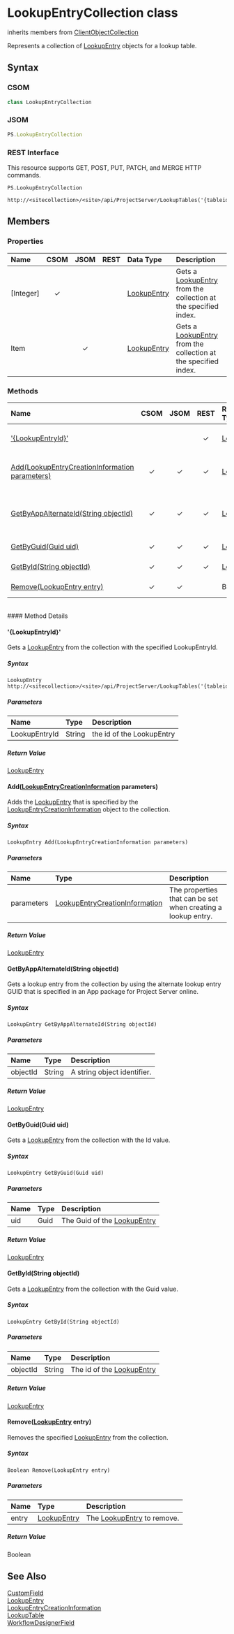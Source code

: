 [comment]: # (Name:LookupEntryCollection)
[comment]: # (Type:class)
[comment]: # (Status:Verified)

# <a name="name"></a>LookupEntryCollection class

inherits members from [ClientObjectCollection<LookupEntry>](https://msdn.microsoft.com/EN-US/library/ee539303)<br/>

<a name="description"></a>Represents a collection of [LookupEntry](LookupEntry.md) objects for a lookup table.

## <a name="syntax"></a>Syntax

### CSOM

```C#
class LookupEntryCollection 
```
### JSOM

```JavaScript
PS.LookupEntryCollection
```
### REST Interface

This resource supports GET, POST, PUT, PATCH, and MERGE HTTP commands.

```
PS.LookupEntryCollection

http://<sitecollection>/<site>/api/ProjectServer/LookupTables('{tableid}')/Entries
```

## <a name="members"></a>Members

### <a name="properties"></a>Properties

|**Name**|**CSOM**|**JSOM**|**REST**|**Data Type**|**Description**|
|:-----|:-----:|:-----:|:-----:|:-----|:-----|
|<a name="[Integer]"></a>[Integer]|&#x2713;|||[LookupEntry](LookupEntry.md)|Gets a [LookupEntry](LookupEntry.md) from the collection at the specified index.|
|<a name="Item"></a>Item||&#x2713;||[LookupEntry](LookupEntry.md)|Gets a [LookupEntry](LookupEntry.md) from the collection at the specified index.|

### <a name="methods"></a>Methods

|**Name**|**CSOM**|**JSOM**|**REST**|**Return Data Type**|**Description**|
|:-----|:-----:|:-----:|:-----:|:-----|:-----|
|[&#39;{LookupEntryId}&#39;](#&#39;{LookupEntryId}&#39;)|||&#x2713;|[LookupEntry](LookupEntry.md)|Gets a [LookupEntry](LookupEntry.md) from the collection with the specified LookupEntryId.|
|[Add(LookupEntryCreationInformation parameters)](#Add_[LookupEntryCreationInformation]_LookupEntryCreationInformation.md__parameters_)|&#x2713;|&#x2713;|&#x2713;|[LookupEntry](LookupEntry.md)|Adds the [LookupEntry](LookupEntry.md) that is specified by the [LookupEntryCreationInformation](LookupEntryCreationInformation.md) object to the collection.|
|[GetByAppAlternateId(String objectId)](#GetByAppAlternateId_String_objectId_)|&#x2713;|&#x2713;|&#x2713;|[LookupEntry](LookupEntry.md)|Gets a lookup entry from the collection by using the alternate lookup entry GUID that is specified in an App package for Project Server online.|
|[GetByGuid(Guid uid)](#GetByGuid_Guid_uid_)|&#x2713;|&#x2713;|&#x2713;|[LookupEntry](LookupEntry.md)|Gets a [LookupEntry](LookupEntry.md) from the collection with the Id value.|
|[GetById(String objectId)](#GetById_String_objectId_)|&#x2713;|&#x2713;|&#x2713;|[LookupEntry](LookupEntry.md)|Gets a [LookupEntry](LookupEntry.md) from the collection with the Guid value.|
|[Remove(LookupEntry entry)](#Remove_[LookupEntry]_LookupEntry.md__entry_)|&#x2713;|&#x2713;||Boolean|Removes the specified [LookupEntry](LookupEntry.md) from the collection.|

<br/>
#### Method Details

#### <a name="&#39;{LookupEntryId}&#39;"></a>&#39;{LookupEntryId}&#39;
 
Gets a [LookupEntry](LookupEntry.md) from the collection with the specified LookupEntryId.

##### Syntax

```
LookupEntry http://<sitecollection>/<site>/api/ProjectServer/LookupTables('{tableid}')/Entries('{LookupEntryId}')
```

##### Parameters
|**Name** |**Type**|**Description**|
|:------ |:----|:------ |
|LookupEntryId|String|the id of the LookupEntry

##### Return Value

[LookupEntry](LookupEntry.md)

#### <a name="Add_[LookupEntryCreationInformation]_LookupEntryCreationInformation.md__parameters_"></a>Add([LookupEntryCreationInformation](LookupEntryCreationInformation.md) parameters)
 
Adds the [LookupEntry](LookupEntry.md) that is specified by the [LookupEntryCreationInformation](LookupEntryCreationInformation.md) object to the collection.

##### Syntax

```
LookupEntry Add(LookupEntryCreationInformation parameters)
```

##### Parameters
|**Name** |**Type**|**Description**|
|:------ |:----|:------ |
|parameters|[LookupEntryCreationInformation](LookupEntryCreationInformation.md)|The properties that can be set when creating a lookup entry.

##### Return Value

[LookupEntry](LookupEntry.md)

#### <a name="GetByAppAlternateId_String_objectId_"></a>GetByAppAlternateId(String objectId)
 
Gets a lookup entry from the collection by using the alternate lookup entry GUID that is specified in an App package for Project Server online.

##### Syntax

```
LookupEntry GetByAppAlternateId(String objectId)
```

##### Parameters
|**Name** |**Type**|**Description**|
|:------ |:----|:------ |
|objectId|String|A string object identifier.

##### Return Value

[LookupEntry](LookupEntry.md)

#### <a name="GetByGuid_Guid_uid_"></a>GetByGuid(Guid uid)
 
Gets a [LookupEntry](LookupEntry.md) from the collection with the Id value.

##### Syntax

```
LookupEntry GetByGuid(Guid uid)
```

##### Parameters
|**Name** |**Type**|**Description**|
|:------ |:----|:------ |
|uid|Guid|The Guid of the [LookupEntry](LookupEntry.md)

##### Return Value

[LookupEntry](LookupEntry.md)

#### <a name="GetById_String_objectId_"></a>GetById(String objectId)
 
Gets a [LookupEntry](LookupEntry.md) from the collection with the Guid value.

##### Syntax

```
LookupEntry GetById(String objectId)
```

##### Parameters
|**Name** |**Type**|**Description**|
|:------ |:----|:------ |
|objectId|String|The id of the [LookupEntry](LookupEntry.md)

##### Return Value

[LookupEntry](LookupEntry.md)

#### <a name="Remove_[LookupEntry]_LookupEntry.md__entry_"></a>Remove([LookupEntry](LookupEntry.md) entry)
 
Removes the specified [LookupEntry](LookupEntry.md) from the collection.

##### Syntax

```
Boolean Remove(LookupEntry entry)
```

##### Parameters
|**Name** |**Type**|**Description**|
|:------ |:----|:------ |
|entry|[LookupEntry](LookupEntry.md)|The [LookupEntry](LookupEntry.md) to remove.

##### Return Value

Boolean

## <a name="seeAlso"></a>See Also

[CustomField](CustomField.md)<br/>
[LookupEntry](LookupEntry.md)<br/>
[LookupEntryCreationInformation](LookupEntryCreationInformation.md)<br/>
[LookupTable](LookupTable.md)<br/>
[WorkflowDesignerField](WorkflowDesignerField.md)<br/>
